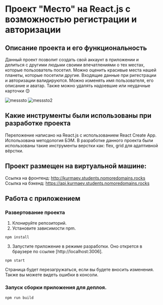 # Проект "Место" на React.js с возможностью регистрации и авторизации

## Описание проекта и его функциональность
Данный проект позволит создать свой аккаунт в приложении и делиться с другими людьми своими впечатлениями о тех местах, которые пользователь посетил. Можно оценить красивые места нашей планеты, которые посетили другие. Входящие данные при ригестрации и авторизации валидируются. Можно изменять имя пользователя, его описание и аватар. Также можно удалять надоевшие или неудачные карточки 😊

![messsto](https://user-images.githubusercontent.com/83186015/151664504-c2e9b0be-7296-4561-b1af-a57fa9bc87f1.gif)
![messsto2](https://user-images.githubusercontent.com/83186015/151664506-0bb2009d-ded2-4fa4-996c-a96e13dd0c21.gif)

## Какие инструменты были использованы при разработке проекта
Переложение написано на React.js с использованием React Create App. Использована методология БЭМ. В разработке данного проекта были использованы такие инструменты верстки как: flex, grid для адаптивной вёрстки.

## Проект размещен на виртуальной машине:
Ссылка на фронтенд: http://kurmaev.students.nomoredomains.rocks \
Ссылка на бэкенд: https://api.kurmaev.students.nomoredomains.rocks

## Работа с приложением
### Развертование проекта
1. Клонируйте репозиторий.
2. Установите зависимости npm.
```
npm install
```
3. Запустите приложение в режиме разработки. Оно открется в браузере по ссылке [http://localhost:3006].
```
npm start
```
Страница будет перезагружаться, если вы будете вносить изменения. Также вы можете видеть ошибки в консоли.
### Запуск сборки приложения для деплоя.
```
npm run build
```
